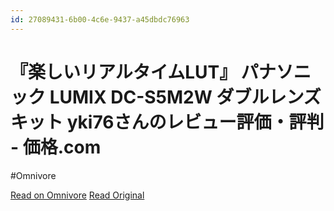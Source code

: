 ```yaml
---
id: 27089431-6b00-4c6e-9437-a45dbdc76963
---
```


# 『楽しいリアルタイムLUT』 パナソニック LUMIX DC-S5M2W ダブルレンズキット yki76さんのレビュー評価・評判 - 価格.com
#Omnivore

[Read on Omnivore](https://omnivore.app/me/lut-lumix-dc-s-5-m-2-w-yki-76-com-1904458d126)
[Read Original](https://s.kakaku.com/review/K0001506681/ReviewCD=1689371/)


